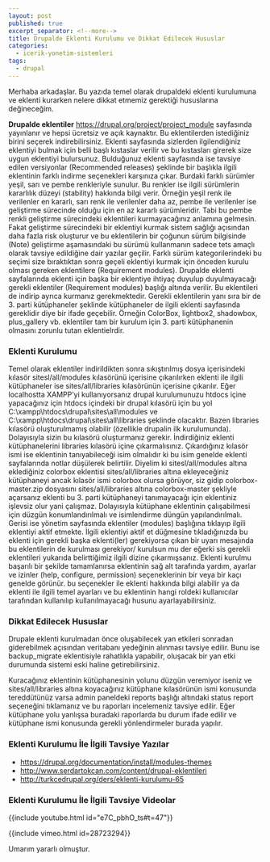 ```yaml
---
layout: post
published: true
excerpt_separator: <!--more-->
title: Drupalde Eklenti Kurulumu ve Dikkat Edilecek Hususlar
categories:
  - icerik-yonetim-sistemleri
tags:
  - drupal
---
```

Merhaba arkadaşlar. Bu yazıda temel olarak drupaldeki eklenti kurulumuna ve eklenti kurarken nelere dikkat etmemiz gerektiği hususlarına değineceğim.

<!--more-->

**Drupalde eklentiler** https://drupal.org/project/project_module sayfasında yayınlanır ve hepsi ücretsiz ve açık kaynaktır. Bu eklentilerden istediğiniz birini seçerek indirebilirsiniz. Eklenti sayfasında sizlerden ilgilendiğiniz eklentiyi bulmak için belli başlı kıstaslar verilir ve bu kıstasları girerek size uygun eklentiyi bulursunuz. Bulduğunuz eklenti sayfasında ise tavsiye edilen versiyonlar (Recommended releases) şeklinde bir başlıkla ilgili eklentinin farklı indirme seçenekleri karşınıza çıkar. Burdaki farklı sürümler yeşil, sarı ve pembe renkleriyle sunulur. Bu renkler ise ilgili sürümlerin kararlılık düzeyi (stability) hakkında bilgi verir. Örneğin yeşil renk ile verilenler en kararlı, sarı renk ile verilenler daha az, pembe ile verilenler ise geliştirme sürecinde olduğu için en az kararlı sürümleridir. Tabi bu pembe renkli geliştirme sürecindeki eklentileri kurmayacağınız anlamına gelmesin. Fakat geliştirme sürecindeki bir eklentiyi kurmak sistem sağlığı açısından daha fazla risk oluşturur ve bu eklentilerin bir çoğunun sürüm bilgisinde (Note) geliştirme aşamasındaki bu sürümü kullanmanın sadece tets amaçlı olarak tavsiye edildiğine dair yazılar geçilir. Farklı sürüm kategorilerindeki bu seçimi size bıraktıktan sonra geçeli eklentiyi kurmak için önceden kurulu olması gereken eklentilere (Requirement modules). Drupalde eklenti sayfalarında eklenti için başka bir eklentiye ihtiyaç duyulup duyulmayacağı gerekli eklentiler (Requirement modules) başlığı altında verilir. Bu eklentileri de indirip ayrıca kurmanız gerekmektedir. Gerekli eklentilerin yanı sıra bir de 3. parti kütüphaneler şeklinde kütüphaneler de ilgili eklenti sayfasında gereklidir diye bir ifade geçebilir. Örneğin ColorBox,  lightbox2, shadowbox, plus_gallery vb. eklentiler tam bir kurulum için 3. parti kütüphanenin olmasını zorunlu tutan eklentielrdir.

### Eklenti Kurulumu

Temel olarak eklentiler indirildikten sonra sıkıştırılmış dosya içerisindeki kılasör sitesl/all/modules kılasörünü içerisine çıkarılırken eklenti ile ilgili kütüphaneler ise sites/all/libraries kılasörünün içerisine çıkarılır. Eğer localhostta XAMPP’yi kullanıyorsanız drupal kurulumunuzu htdocs içine yapacağınız için htdocs içindeki bir drupal kılasörü için bu yol C:\xampp\htdocs\drupal\sites\all\modules ve C:\xampp\htdocs\drupal\sites\all\libraries şeklinde olacaktır. Bazen libraries kılasörü oluşturulmamış olabilir (özellikle drupalin ilk kurulumunda). Dolayısıyla sizin bu kılasörü oluşturmanız gerekir. İndirdiğiniz eklenti kütüphanelerini libraries kılasörü içine çıkarmalısınız. Çıkardığınız kılasör ismi ise eklentinin tanıyabileceği isim olmalıdır ki bu isim genelde eklenti sayfalarında notlar düşülerek belirtilir. Diyelim ki sitesl/all/modules altına eklediğiniz colorbox eklentisi sites/all/libraries altına ekleyeceğiniz kütüphaneyi ancak kılasör ismi colorbox olursa görüyor, siz gidip colorbox-master.zip dosyasını sites/all/libraries altına colorbox-master şekliyle açarsanız eklenti bu 3. parti kütüphaneyi tanımayacağı için eklentiniz işlevsiz olur yani çalışmaz. Dolayısıyla kütüphane eklentinin çalışabilmesi için düzgün konumlandırılmalı ve isimlendirme düngün yapılandırılmalı. Gerisi ise yönetim sayfasında eklentiler (modules) başlığına tıklayıp ilgili eklentiyi aktif etmekte.  İlgili eklentiyi aktif et düğmesine tıkladığınızda bu eklenti için gerekli başka eklenti(ler) gerekiyorsa çıkan bir uyarı mesajında bu eklentilerin de kurulması gerekiyor/ kurulsun mu der eğerki sis gerekli eklentileri yukarıda belirttiğimiz ilgili dizine çıkarmışsanız. Eklenti kurulmu başarılı bir şekilde tamamlanırsa eklentinin sağ alt tarafında yardım, ayarlar ve izinler (help, configure, permission) seçeneklerinin bir veya bir kaçı genelde görünür. bu seçenekler ile eklenti hakkında bilgi alabilir ya da eklenti ile ilgili temel ayarları ve bu eklentinin hangi roldeki kullanıcılar tarafından kullanılıp kullanılmayacağı husunu ayarlayabilirsiniz.

### Dikkat Edilecek Hususlar

Drupale eklenti kurulmadan önce oluşabilecek yan etkileri sonradan giderebilmek açısından veritabanı yedeğinin alınması tavsiye edilir. Bunu ise backup_migrate eklentisiyle rahatlıkla yapabilir, oluşacak bir  yan etki durumunda sistemi eski haline getirebilirsiniz.

Kuracağınız eklentinin kütüphanesinin yolunu düzgün veremiyor iseniz ve sites/all/libraries altına koyacağınız kütüphane kılasörünün ismi konusunda tereddütünüz varsa admin paneldeki reports başlığı altındaki status report seçeneğini tıklamanız ve bu raporları incelemeniz tavsiye edilir. Eğer kütüphane yolu yanlışsa buradaki raporlarda bu durum ifade edilir ve kütüphane ismi konusunda gerekli yönlendirmeler burada yapılır.

### Eklenti Kurulumu İle İlgili Tavsiye Yazılar

- https://drupal.org/documentation/install/modules-themes
- http://www.serdartokcan.com/content/drupal-eklentileri
- http://turkcedrupal.org/ders/eklenti-kurulumu-65

### Eklenti Kurulumu İle İlgili Tavsiye Videolar

{{include youtube.html id="e7C_pbhO_ts#t=47"}}

{{include vimeo.html id=28723294}}

Umarım yararlı olmuştur.
